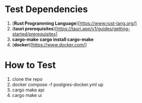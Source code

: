 

# Test Dependencies
1. (**Rust Programming Language**)[https://www.rust-lang.org/]
2. (**tauri prerequisites**)[https://tauri.app/v1/guides/getting-started/prerequisites]
3. **cargo-make** __cargo install cargo-make__
4. (**docker**)[https://www.docker.com/]


# How to Test
1. clone the repo
2. docker compose -f postgres-docker.yml up
3. cargo make api
4. cargo make ui
